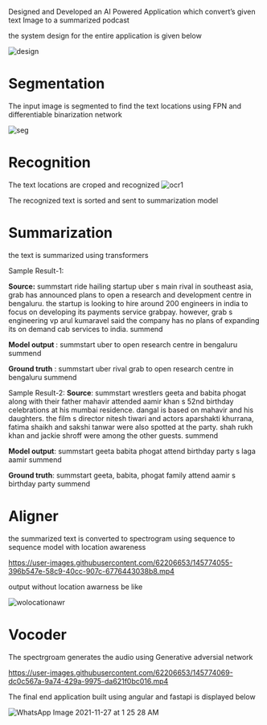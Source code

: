 Designed and Developed an AI Powered Application which convert’s given text Image to a summarized podcast


the system design for the entire application is given below


![design](https://user-images.githubusercontent.com/62206653/145774647-0869f735-7882-4bb5-8d48-75b83a9bc98a.png)

<h1> Segmentation </h1>

The input image is segmented to find the text locations using FPN and differentiable binarization network

![seg](https://user-images.githubusercontent.com/62206653/145774446-2987a36c-270b-4cc9-aea1-cbb75a0a0ee8.jpeg)


<h1> Recognition </h1>

The text locations are croped and recognized
![ocr1](https://user-images.githubusercontent.com/62206653/145774520-b6d23888-c712-4aea-af4a-19c087846388.jpeg)

The recognized text is sorted and sent to summarization model

<h1> Summarization </h1>

the text is summarized using transformers

Sample Result-1:

<b>Source:</b> 
summstart ride hailing startup uber s main rival in 
southeast asia, grab has announced plans to open a research 
and development centre in bengaluru. the startup is looking 
to hire around 200 engineers in india to focus on developing 
its payments service grabpay. however, grab s engineering 
vp arul kumaravel said the company has no plans of 
expanding its on demand cab services to india. summend 

<b>Model output </b>:
summstart uber to open research centre in 
bengaluru summend

<b>Ground truth</b> :
summstart uber rival grab to open research 
centre in bengaluru summend

Sample Result-2:
<b>Source</b>:
summstart wrestlers geeta and babita phogat along 
with their father mahavir attended aamir khan s 52nd 
birthday celebrations at his mumbai residence. dangal is 
based on mahavir and his daughters. the film s director 
nitesh tiwari and actors aparshakti khurrana, fatima shaikh 
and sakshi tanwar were also spotted at the party. shah rukh 
khan and jackie shroff were among the other guests. 
summend

<b>Model output</b>: 
summstart geeta babita phogat attend 
birthday party s laga aamir summend

<b>Ground truth</b>:
summstart geeta, babita, phogat family attend 
aamir s birthday party summend

<h1> Aligner </h1>


the summarized text is converted to spectrogram using sequence to sequence model with location awareness



https://user-images.githubusercontent.com/62206653/145774055-396b547e-58c9-40cc-907c-6776443038b8.mp4

output without location awarness be like

![wolocationawr](https://user-images.githubusercontent.com/62206653/145774243-59e726c3-b6ae-4873-805c-c8cc2ffcfaca.png)

<h1> Vocoder </h1>

The spectrgroam generates the audio using Generative adversial network


https://user-images.githubusercontent.com/62206653/145774069-dc0c567a-9a74-429a-9975-da621f0bc016.mp4

The final end application built using angular and fastapi is displayed below


![WhatsApp Image 2021-11-27 at 1 25 28 AM](https://user-images.githubusercontent.com/62206653/145774340-3c9e7b00-94a5-4d7b-9e98-3ecc8c5d21ec.jpeg)

